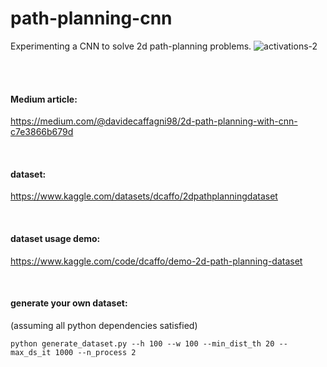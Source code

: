 # path-planning-cnn
Experimenting a CNN to solve 2d path-planning problems.
![activations-2](https://user-images.githubusercontent.com/54015844/215257067-5fbf05c8-e445-46c3-b90d-c7fe7ef6d5ba.png)

<br>
<br>

#### Medium article:
https://medium.com/@davidecaffagni98/2d-path-planning-with-cnn-c7e3866b679d

<br>

#### dataset:
https://www.kaggle.com/datasets/dcaffo/2dpathplanningdataset

<br>

#### dataset usage demo:
https://www.kaggle.com/code/dcaffo/demo-2d-path-planning-dataset

<br>

#### generate your own dataset:
(assuming all python dependencies satisfied)

`python generate_dataset.py --h 100 --w 100 --min_dist_th 20 --max_ds_it 1000 --n_process 2`
